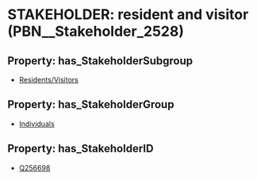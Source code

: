 # STAKEHOLDER: __resident and visitor__ (PBN__Stakeholder_2528)

## Property: has_StakeholderSubgroup

* [Residents/Visitors](PBN__StakeholderSubgroup_109)

## Property: has_StakeholderGroup

* [Individuals](PBN__StakeholderGroup_9)

## Property: has_StakeholderID

* [Q256698](Q256698)

